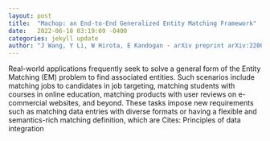 ```yaml
---
layout: post
title:  "Machop: an End-to-End Generalized Entity Matching Framework"
date:   2022-06-18 03:19:09 -0400
categories: jekyll update
author: "J Wang, Y Li, W Hirota, E Kandogan - arXiv preprint arXiv:2206.04853, 2022"
---
```

Real-world applications frequently seek to solve a general form of the Entity Matching (EM) problem to find associated entities. Such scenarios include matching jobs to candidates in job targeting, matching students with courses in online education, matching products with user reviews on e-commercial websites, and beyond. These tasks impose new requirements such as matching data entries with diverse formats or having a flexible and semantics-rich matching definition, which are 
Cites: Principles of data integration